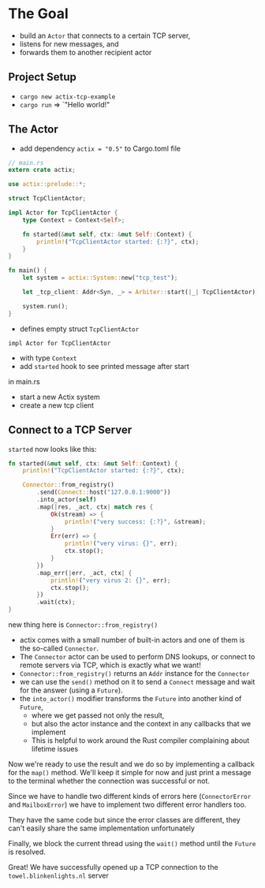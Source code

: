 # The Goal

- build an `Actor` that connects to a certain TCP server,
- listens for new messages, and
- forwards them to another recipient actor
  
## Project Setup

- `cargo new actix-tcp-example`
- `cargo run` => `"Hello world!"

## The Actor

- add dependency `actix = "0.5"` to Cargo.toml file

```rust
// main.rs
extern crate actix;

use actix::prelude::*;

struct TcpClientActor;

impl Actor for TcpClientActor {
    type Context = Context<Self>;

    fn started(&mut self, ctx: &mut Self::Context) {
        println!("TcpClientActor started: {:?}", ctx);
    }
}

fn main() {
    let system = actix::System::new("tcp_test");

    let _tcp_client: Addr<Syn, _> = Arbiter::start(|_| TcpClientActor);

    system.run();
}
```

- defines empty struct `TcpClientActor`

`impl Actor for TcpClientActor`
  - with type `Context`
  - add `started` hook to see printed message after start

in main.rs

- start a new Actix system
- create a new tcp client

## Connect to a TCP Server

`started` now looks like this:

```rust
fn started(&mut self, ctx: &mut Self::Context) {
    println!("TcpClientActor started: {:?}", ctx);

    Connector::from_registry()
        .send(Connect::host("127.0.0.1:9000"))
        .into_actor(self)
        .map(|res, _act, ctx| match res {
            Ok(stream) => {
                println!("very success: {:?}", &stream);
            }
            Err(err) => {
                println!("very virus: {}", err);
                ctx.stop();
            }
        })
        .map_err(|err, _act, ctx| {
            println!("very virus 2: {}", err);
            ctx.stop();
        })
        .wait(ctx);
}
```

new thing here is `Connector::from_registry()`

- actix comes with a small number of built-in actors and one of them is the so-called `Connector`. 
- The `Connector` actor can be used to perform DNS lookups, or connect to remote servers via TCP, which is exactly what we want!
- `Connector::from_registry()` returns an `Addr` instance for the `Connector`
- we can use the `send()` method on it to send a `Connect` message and wait for the answer (using a `Future`).
- the `into_actor()` modifier transforms the `Future` into another kind of `Future`, 
  - where we get passed not only the result,
  - but also the actor instance and the context in any callbacks that we implement
  - This is helpful to work around the Rust compiler complaining about lifetime issues

Now we're ready to use the result and we do so by implementing a callback for the `map()` method. We'll keep it simple for now and just print a message to the terminal whether the connection was successful or not.  

Since we have to handle two different kinds of errors here (`ConnectorError` and `MailboxError`) we have to implement two different error handlers too.  

They have the same code but since the error classes are different, they can't easily share the same implementation unfortunately  

Finally, we block the current thread using the `wait()` method until the `Future` is resolved.

Great! We have successfully opened up a TCP connection to the `towel.blinkenlights.nl` server  

